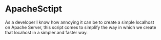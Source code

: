 # ApacheSctipt
As a developer I know how annoying it can be to create a simple localhost on Apache Server, this script comes to simplify the way in which we create that locahost in a simpler and faster way.
